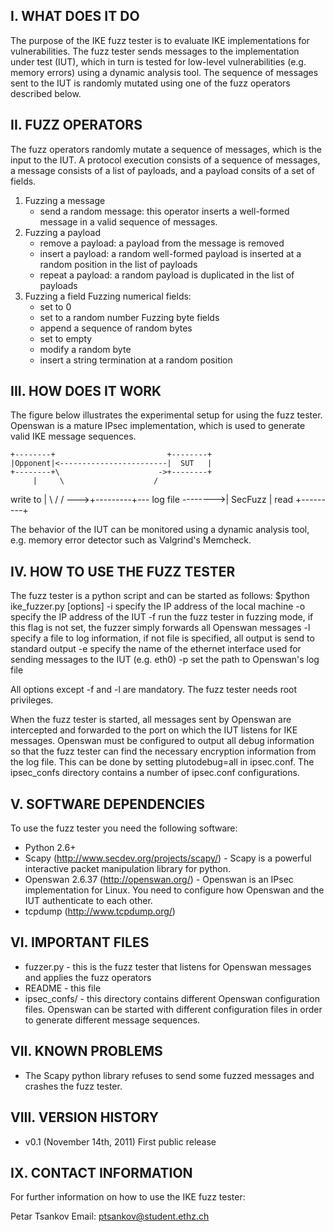 I. WHAT DOES IT DO
------------------
The purpose of the IKE fuzz tester is to evaluate IKE implementations
for vulnerabilities. The fuzz tester sends messages to the
implementation under test (IUT), which in turn is tested for low-level
vulnerabilities (e.g. memory errors) using a dynamic analysis tool.
The sequence of messages sent to the IUT is randomly mutated using one
of the fuzz operators described below.


II. FUZZ OPERATORS
------------------
The fuzz operators randomly mutate a sequence of messages, which is
the input to the IUT. A protocol execution consists of a sequence of
messages, a message consists of a list of payloads, and a payload
consits of a set of fields.

1. Fuzzing a message
   - send a random message: this operator inserts a well-formed message
     in a valid sequence of messages.
2. Fuzzing a payload
   - remove a payload: a payload from the message is removed
   - insert a payload: a random well-formed payload is inserted at a random
     position in the list of payloads
   - repeat a payload: a random payload is duplicated in the list of payloads
3. Fuzzing a field
   Fuzzing numerical fields:
   - set to 0
   - set to a random number
   Fuzzing byte fields
   - append a sequence of random bytes
   - set to empty
   - modify a random byte
   - insert a string termination at a random position
   

III. HOW DOES IT WORK
---------------------
The figure below illustrates the experimental setup for using the fuzz
tester. Openswan is a mature IPsec implementation, which is used to
generate valid IKE message sequences. 

    +--------+                         +--------+
    |Opponent|<------------------------|  SUT   |
    +--------+\                      ->+--------+
         |     \                    /
write to |      \                  /
         \/      --->+---------+---
   log file -------->| SecFuzz |
             read    +---------+

The behavior of the IUT can be monitored using a dynamic analysis
tool, e.g. memory error detector such as Valgrind's Memcheck.


IV. HOW TO USE THE FUZZ TESTER
------------------------------
The fuzz tester is a python script and can be started as follows:
$python ike_fuzzer.py [options]
 -i <ip>                 specify the IP address of the local machine
 -o <opposite ip>        specify the IP address of the IUT
 -f                      run the fuzz tester in fuzzing mode, if this
                         flag is not set, the fuzzer simply forwards
                         all Openswan messages
 -l <log file>           specify a file to log information, if not
                         file is specified, all output is send to
                         standard output
 -e <iface>              specify the name of the ethernet interface
                         used for sending messages to the IUT 
                         (e.g. eth0)
 -p <pluto log file>     set the path to Openswan's log file 

All options except -f and -l are mandatory. The fuzz tester needs 
root privileges.

When the fuzz tester is started, all messages sent by Openswan are
intercepted and forwarded to the port on which the IUT listens for IKE
messages. Openswan must be configured to output all debug information
so that the fuzz tester can find the necessary encryption information
from the log file. This can be done by setting plutodebug=all in
ipsec.conf. The ipsec_confs directory contains a number of ipsec.conf
configurations.


V. SOFTWARE DEPENDENCIES
------------------------
To use the fuzz tester you need the following software:
- Python 2.6+
- Scapy (http://www.secdev.org/projects/scapy/) - Scapy is a powerful
  interactive packet manipulation library for python.
- Openswan 2.6.37 (http://openswan.org/) - Openswan is an IPsec
  implementation for Linux. You need to configure how Openswan and the 
  IUT authenticate to each other.
- tcpdump (http://www.tcpdump.org/)


VI. IMPORTANT FILES
-------------------
- fuzzer.py - this is the fuzz tester that listens for Openswan
  messages and applies the fuzz operators
- README - this file
- ipsec_confs/ - this directory contains different Openswan
  configuration files. Openswan can be started with different
  configuration files in order to generate different message
  sequences.


VII. KNOWN PROBLEMS
-------------------
- The Scapy python library refuses to send some fuzzed messages and 
  crashes the fuzz tester.


VIII. VERSION HISTORY
---------------------
- v0.1 (November 14th, 2011)
  First public release


IX. CONTACT INFORMATION
-----------------------
For further information on how to use the IKE fuzz tester:

Petar Tsankov
Email: ptsankov@student.ethz.ch

